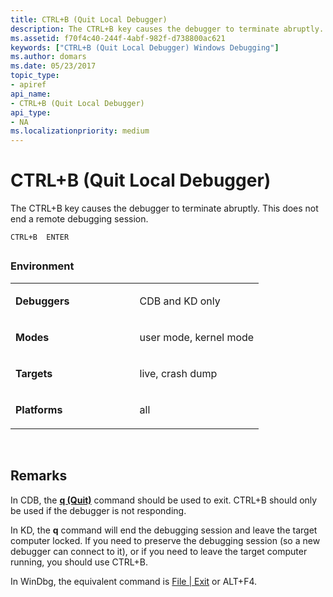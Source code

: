 ```yaml
---
title: CTRL+B (Quit Local Debugger)
description: The CTRL+B key causes the debugger to terminate abruptly. This does not end a remote debugging session.
ms.assetid: f70f4c40-244f-4abf-982f-d738800ac621
keywords: ["CTRL+B (Quit Local Debugger) Windows Debugging"]
ms.author: domars
ms.date: 05/23/2017
topic_type:
- apiref
api_name:
- CTRL+B (Quit Local Debugger)
api_type:
- NA
ms.localizationpriority: medium
---
```


# CTRL+B (Quit Local Debugger)


The CTRL+B key causes the debugger to terminate abruptly. This does not end a remote debugging session.

```
CTRL+B  ENTER 
```

## <span id="ddk_meta_ctrl_b_dbg"></span><span id="DDK_META_CTRL_B_DBG"></span>


### <span id="Environment"></span><span id="environment"></span><span id="ENVIRONMENT"></span>Environment

<table>
<colgroup>
<col width="50%" />
<col width="50%" />
</colgroup>
<tbody>
<tr class="odd">
<td align="left"><p><strong>Debuggers</strong></p></td>
<td align="left"><p>CDB and KD only</p></td>
</tr>
<tr class="even">
<td align="left"><p><strong>Modes</strong></p></td>
<td align="left"><p>user mode, kernel mode</p></td>
</tr>
<tr class="odd">
<td align="left"><p><strong>Targets</strong></p></td>
<td align="left"><p>live, crash dump</p></td>
</tr>
<tr class="even">
<td align="left"><p><strong>Platforms</strong></p></td>
<td align="left"><p>all</p></td>
</tr>
</tbody>
</table>

 

Remarks
-------

In CDB, the [**q (Quit)**](q--qq--quit-.md) command should be used to exit. CTRL+B should only be used if the debugger is not responding.

In KD, the **q** command will end the debugging session and leave the target computer locked. If you need to preserve the debugging session (so a new debugger can connect to it), or if you need to leave the target computer running, you should use CTRL+B.

In WinDbg, the equivalent command is [File | Exit](file---exit.md) or ALT+F4.

 

 





